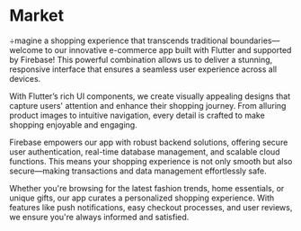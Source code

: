 # Market

÷magine a shopping experience that transcends traditional boundaries—welcome to our innovative e-commerce app built with Flutter and supported by Firebase! This powerful combination allows us to deliver a stunning, responsive interface that ensures a seamless user experience across all devices.

With Flutter’s rich UI components, we create visually appealing designs that capture users' attention and enhance their shopping journey. From alluring product images to intuitive navigation, every detail is crafted to make shopping enjoyable and engaging.

Firebase empowers our app with robust backend solutions, offering secure user authentication, real-time database management, and scalable cloud functions. This means your shopping experience is not only smooth but also secure—making transactions and data management effortlessly safe.

Whether you're browsing for the latest fashion trends, home essentials, or unique gifts, our app curates a personalized shopping experience. With features like push notifications, easy checkout processes, and user reviews, we ensure you're always informed and satisfied.

